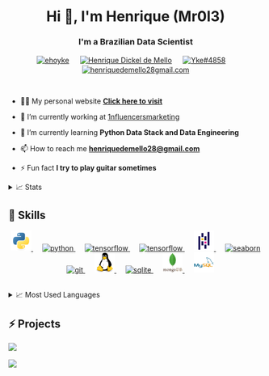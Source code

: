 <h1 align="center">Hi 👋, I'm Henrique (Mr0l3)</h1>
<h3 align="center">I'm a Brazilian Data Scientist</h3>

<p align="center">
<a href="https://twitter.com/ehoyke" target="_blank" rel="noreferrer"><img align="center" src="https://img.shields.io/badge/Twitter-1DA1F2?style=for-the-badge&logo=twitter&logoColor=white" alt="ehoyke"/></a> &emsp;
<a href="https://www.linkedin.com/in/henrique-dickel-de-mello/" target="_blank" rel="noreferrer"><img align="center" src="https://img.shields.io/badge/LinkedIn-0077B5?style=for-the-badge&logo=linkedin&logoColor=white" alt="Henrique Dickel de Mello"></a> &emsp;
<a href="https://discordapp.com/users/4858/" target="_blank" rel="noreferrer"><img align="center" src="https://img.shields.io/badge/Discord-7289DA?style=for-the-badge&logo=discord&logoColor=white" alt="Yke#4858"/></a> &emsp;
<a href="mailto:henriquedemello28@gmail.com" target="_blank" rel="noreferrer"><img align="center" src="https://img.shields.io/badge/Gmail-D14836?style=for-the-badge&logo=gmail&logoColor=white" alt="henriquedemello28gmail.com"/></a>
</p>
<br/>

- 👨‍💻 My personal website <a href="https://henrique-website.herokuapp.com/" target="_blank"> **Click here to visit** </a>

- 🔭 I’m currently working at <a href="https://www.linkedin.com/company/1nfluencersmarketing/mycompany/" target="_blank"> 1nfluencersmarketing </a>

- 🌱 I’m currently learning **Python Data Stack and Data Engineering**

- 📫 How to reach me **henriquedemello28@gmail.com**

- ⚡ Fun fact **I try to play guitar sometimes**

<details>
  <summary>📈 Stats</summary>
  <br/>
  <p><img align="center" src="https://github-readme-stats.vercel.app/api?username=mr0l3&show_icons=true&theme=github_dark&locale=en" alt="mr0l3" /></p>
</details>

<h2 align="left">🚀 Skills</h2>
<p align="center">
  <a href="https://www.python.org" target="_blank" rel="noreferrer"> <img src="https://raw.githubusercontent.com/devicons/devicon/master/icons/python/python-original.svg" alt="python" width="40" height="40"/> </a> &emsp;
  <a href="https://jupyter.org/" target="_blank" rel="noreferrer"> <img src="https://upload.wikimedia.org/wikipedia/commons/3/38/Jupyter_logo.svg" alt="python" width="40" height="40"/> </a> &emsp;
  <a href="https://www.tensorflow.org" target="_blank" rel="noreferrer"> <img src="https://www.vectorlogo.zone/logos/tensorflow/tensorflow-icon.svg" alt="tensorflow" width="40" height="40"/> </a> &emsp;
  <a href="https://scikit-learn.org/" target="_blank" rel="noreferrer"> <img src="https://upload.wikimedia.org/wikipedia/commons/thumb/0/05/Scikit_learn_logo_small.svg/1200px-Scikit_learn_logo_small.svg.png" alt="tensorflow" height="40"/> </a> &emsp;
  <a href="https://pandas.pydata.org/" target="_blank" rel="noreferrer"> <img src="https://raw.githubusercontent.com/devicons/devicon/2ae2a900d2f041da66e950e4d48052658d850630/icons/pandas/pandas-original.svg" alt="pandas" width="40" height="40"/> </a> &emsp;
  <a href="https://seaborn.pydata.org/" target="_blank" rel="noreferrer"> <img src="https://seaborn.pydata.org/_images/logo-mark-lightbg.svg" alt="seaborn" width="40" height="40"/> </a> &emsp;
  <a href="https://git-scm.com/" target="_blank" rel="noreferrer"> <img src="https://www.vectorlogo.zone/logos/git-scm/git-scm-icon.svg" alt="git" width="40" height="40"/> </a>&emsp;
  <a href="https://www.linux.org/" target="_blank" rel="noreferrer"> <img src="https://raw.githubusercontent.com/devicons/devicon/master/icons/linux/linux-original.svg" alt="linux" width="40" height="40"/> </a> &emsp;
    <a href="https://www.sqlite.org/" target="_blank" rel="noreferrer"> <img src="https://www.vectorlogo.zone/logos/sqlite/sqlite-icon.svg" alt="sqlite" width="40" height="40"/> </a> &emsp;
  <a href="https://www.mongodb.com/" target="_blank" rel="noreferrer"> <img src="https://raw.githubusercontent.com/devicons/devicon/master/icons/mongodb/mongodb-original-wordmark.svg" alt="mongodb" width="40" height="40"/> </a> &emsp;
  <a href="https://www.mysql.com/" target="_blank" rel="noreferrer"> <img src="https://raw.githubusercontent.com/devicons/devicon/master/icons/mysql/mysql-original-wordmark.svg" alt="mysql" width="40" height="40"/> </a> 
</p>

<br/>
<details>
  <summary>📈 Most Used Languages</summary>
  <br/>
  <p><img align="center" src="https://github-readme-stats.vercel.app/api/top-langs?username=mr0l3&show_icons=true&theme=github_dark&locale=en&layout=compact" alt="mr0l3" /></p>
</details>

<h2 align="left">⚡ Projects</h2>
<a href="https://github.com/Mr0l3/imdb-data-analysis" ref="noreferrer" target="_blank"><img src="https://github-readme-stats.vercel.app/api/pin?username=Mr0l3&repo=imdb-data-analysis&show_icons=true&theme=github_dark"/></a>

<a href="https://github.com/Mr0l3/used-cars-analysis" ref="noreferrer" target="_blank"><img src="https://github-readme-stats.vercel.app/api/pin?username=Mr0l3&repo=used-cars-analysis&show_icons=true&theme=github_dark"/></a>
